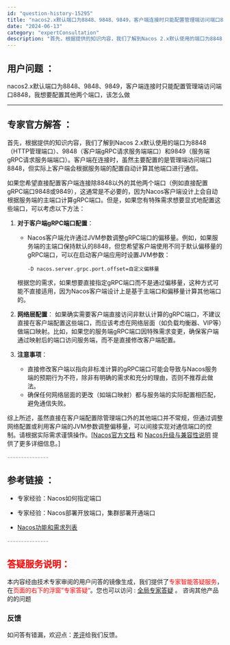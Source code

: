 ```yaml
---
id: "question-history-15295"
title: "nacos2.x默认端口为8848、9848、9849，客户端连接时只能配置管理端访问端口8848，我想要"
date: "2024-06-13"
category: "expertConsultation"
description: "首先，根据提供的知识内容，我们了解到Nacos 2.x默认使用的端口为8848（HTTP管理端口）、9848（客户端gRPC请求服务端端口）和9849（服务端gRPC请求服务端端口）。客户端在连接时，虽然主要配置的是管理端访问端口8848，但实际上客户端会根据服务端的配置自动计算其他端口进行通信。如"
---
```


## 用户问题 ： 
 nacos2.x默认端口为8848、9848、9849，客户端连接时只能配置管理端访问端口8848，我想要配置其他两个端口，该怎么做  

---------------
## 专家官方解答 ：

首先，根据提供的知识内容，我们了解到Nacos 2.x默认使用的端口为8848（HTTP管理端口）、9848（客户端gRPC请求服务端端口）和9849（服务端gRPC请求服务端端口）。客户端在连接时，虽然主要配置的是管理端访问端口8848，但实际上客户端会根据服务端的配置自动计算其他端口进行通信。

如果您希望直接配置客户端连接除8848以外的其他两个端口（例如直接配置gRPC端口9848或9849），这通常是不必要的，因为Nacos客户端设计上会自动根据服务端的主端口计算gRPC端口。但是，如果您有特殊需求想要显式地配置这些端口，可以考虑以下方法：

1. **对于客户端gRPC端口配置**：
   - Nacos客户端允许通过JVM参数调整gRPC端口的偏移量。例如，如果服务端的主端口保持默认的8848，但您希望客户端使用不同于默认偏移量的gRPC端口，可以在启动客户端应用时设置JVM参数：
     ```
     -D nacos.server.grpc.port.offset=自定义偏移量
     ```
   根据您的需求，如果想要直接指定gRPC端口而不是通过偏移量，这种方式可能不直接适用，因为Nacos客户端设计上是基于主端口和偏移量计算其他端口的。

2. **网络层配置**：
   如果确实需要客户端直接访问非默认计算的gRPC端口，不建议直接在客户端配置这些端口，而应该考虑在网络层面（如负载均衡器、VIP等）做端口映射。比如，如果您的服务端gRPC端口因特殊需求变更，确保客户端通过映射后的端口访问服务端，而不是直接修改客户端配置。

3. **注意事项**：
   - 直接修改客户端以指向非标准计算的gRPC端口可能会导致与Nacos服务端的预期行为不符，除非有明确的需求和充分的理由，否则不推荐此做法。
   - 确保任何网络层面的更改（如端口映射）都与服务端的实际配置相匹配，避免通信失败。

综上所述，虽然直接在客户端配置除管理端口外的其他端口并不常规，但通过调整网络配置或利用客户端的JVM参数调整偏移量，可以间接实现对通信端口的控制。请根据实际需求谨慎操作。[[Nacos官方文档](https://nacos.io/docs/latest/guide/admin/cluster-mode-quick-start/) 和 [Nacos升级与兼容性说明](https://nacos.io/docs/latest/upgrading/200-compatibility/) 提供了更多详细信息。]


<font color="#949494">---------------</font> 


## 参考链接 ：

* 专家经验：Nacos如何指定端口 
 
 * 专家经验：Nacos部署开放端口，集群部署开通端口 
 
 * [Nacos功能和需求列表](https://nacos.io/docs/latest/archive/feature-list)


 <font color="#949494">---------------</font> 
 


## <font color="#FF0000">答疑服务说明：</font> 

本内容经由技术专家审阅的用户问答的镜像生成，我们提供了<font color="#FF0000">专家智能答疑服务</font>，在<font color="#FF0000">页面的右下的浮窗”专家答疑“</font>。您也可以访问 : [全局专家答疑](https://answer.opensource.alibaba.com/docs/intro) 。 咨询其他产品的的问题

### 反馈
如问答有错漏，欢迎点：[差评](https://ai.nacos.io/user/feedbackByEnhancerGradePOJOID?enhancerGradePOJOId=15310)给我们反馈。
